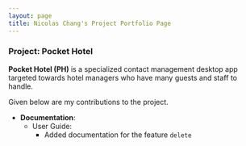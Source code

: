 ```yaml
---
layout: page
title: Nicolas Chang's Project Portfolio Page
---
```


### Project: Pocket Hotel

**Pocket Hotel (PH)** is a specialized contact management desktop app targeted towards hotel managers who have many
guests and staff to handle.

Given below are my contributions to the project.

* **Documentation**:
  * User Guide:
    * Added documentation for the feature `delete`
